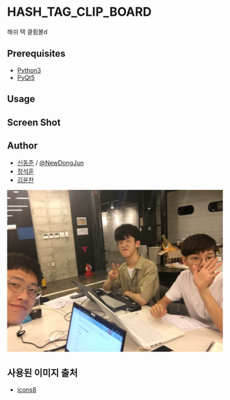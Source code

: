# HASH_TAG_CLIP_BOARD
해쉬 택 클륍볼d

## Prerequisites 

- [Python3](https://www.python.org/downloads/)
- [PyQt5](https://pypi.org/project/PyQt5/)

## Usage

## Screen Shot

## Author
- [신동준](https://github.com/NewDongJun) / [@NewDongJun](https://newdongjun.github.io)
- [정석훈](https://github.com/JungSeokHoon)
- [김윤찬](https://github.com/cmne3602)
<img src="/assets/IMG_12.JPG">

## 사용된 이미지 출처
- [icons8](https://icons8.com/icons)
